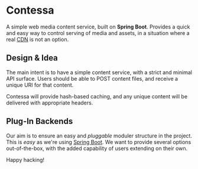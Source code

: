 Contessa
========

A simple web media content service, built on **Spring Boot**. Provides a quick
and easy way to control serving of media and assets, in a situation where a
real [CDN][1] is not an option.

  [1]: https://en.wikipedia.org/wiki/Content_delivery_network

Design &amp; Idea
-----------------

The main intent is to have a simple content service, with a strict and minimal
API surface. Users should be able to POST content files, and receive a unique
URI for that content.

Contessa will provide hash-based caching, and any unique content will be
delivered with appropriate headers.

Plug-In Backends
----------------

Our aim is to ensure an easy and _pluggable_ moduler structure in the project.
This is _easy_ as we're using [Spring Boot][2]. We want to provide several
options out-of-the-box, with the added capability of users extending on their
own.

  [2]: http://projects.spring.io/spring-boot/

Happy hacking!
